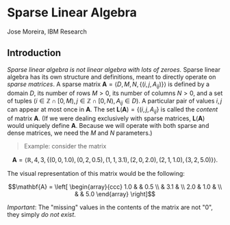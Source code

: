 # Sparse Linear Algebra

Jose Moreira, IBM Research

## Introduction

*Sparse linear algebra is not linear algebra with lots of zeroes.*
Sparse linear algebra has its own structure and definitions, meant to directly operate on *sparse matrices*.
A sparse matrix $`\mathbf{A} = \left\langle D, M, N, \{(i,j,A_{ij})\} \right\rangle`$ is defined by
a domain $D$, its number of rows $M > 0$, its number of columns $N > 0$, and a set of tuples
$(i \in \mathbb{Z} \cap [0,M), j \in \mathbb{Z} \cap [0,N), A_{ij} \in D)$.
A particular pair of values $i,j$ can appear at most once in $\mathbf{A}$. 
The set $`\mathbf{L}(\mathbf{A}) = \{(i,j,A_{ij}\}`$ is called the *content* of matrix $\mathbf{A}$.
(If we were dealing exclusively with sparse matrices, $\mathbf{L}(\mathbf{A})$ would uniquely define $\mathbf{A}$.
Because we will operate with both sparse and dense matrices, we need the $M$ and $N$ parameters.)

> Example: consider the matrix
```math
\mathbf{A} = \left\langle \mathbb{R}, 4, 3, \left\{ (0, 0, 1.0), (0, 2, 0.5), (1, 1, 3.1), (2, 0, 2.0), (2, 1, 1.0), (3,2, 5.0) \right\} \right\rangle.
```
The visual representation of this matrix would be the following:
```math
\mathbf{A} = 
\left[
\begin{array}{ccc}
1.0   &      & 0.5   \\
      & 3.1  &       \\
2.0   & 1.0  &       \\
      &      & 5.0
\end{array}
\right]
```
*Important*: The "missing" values in the contents of the matrix are not "0", they simply *do not exist*.
